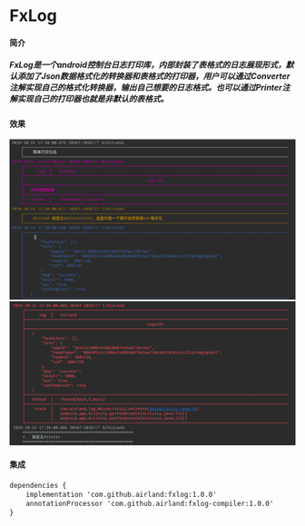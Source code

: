 # FxLog
#### 简介
##### FxLog是一个android控制台日志打印库，内部封装了表格式的日志展现形式，默认添加了Json数据格式化的转换器和表格式的打印器，用户可以通过Converter注解实现自己的格式化转换器，输出自己想要的日志格式。也可以通过Printer注解实现自己的打印器也就是非默认的表格式。
#### 效果
![github](https://github.com/LiShiHui24740/FxLog/blob/master/Log/img/log1.png)  
![github](https://github.com/LiShiHui24740/FxLog/blob/master/Log/img/log2.png) 
#### 集成
```
dependencies {
    implementation 'com.github.airland:fxlog:1.0.0'
    annotationProcessor 'com.github.airland:fxlog-compiler:1.0.0'
}

```
